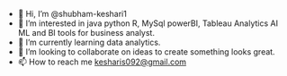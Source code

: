 - 👋 Hi, I’m @shubham-keshari1
- 👀 I’m interested in java python R, MySql powerBI, Tableau Analytics AI ML and BI tools for business analyst.
- 🌱 I’m currently learning data analytics.
- 💞️ I’m looking to collaborate on ideas to create something looks great.
- 📫 How to reach me kesharis092@gmail.com

<!---
shubham-keshari1/shubham-keshari1 is a ✨ special ✨ repository because its `README.md` (this file) appears on your GitHub profile.
You can click the Preview link to take a look at your changes.
--->
